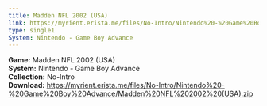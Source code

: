 ```yaml
---
title: Madden NFL 2002 (USA)
link: https://myrient.erista.me/files/No-Intro/Nintendo%20-%20Game%20Boy%20Advance/Madden%20NFL%202002%20(USA).zip
type: single1
System: Nintendo - Game Boy Advance
---
```

<b>Game:</b> Madden NFL 2002 (USA)<br>
<b>System:</b> Nintendo - Game Boy Advance<br>
<b>Collection:</b> No-Intro<br>
<b>Download:</b> https://myrient.erista.me/files/No-Intro/Nintendo%20-%20Game%20Boy%20Advance/Madden%20NFL%202002%20(USA).zip